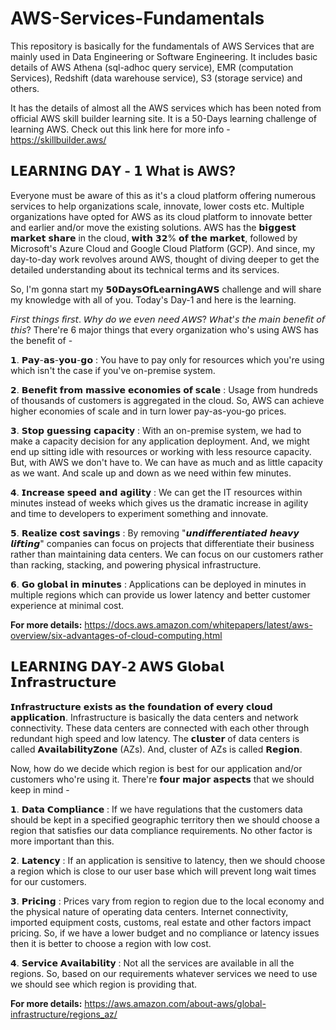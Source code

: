 # AWS-Services-Fundamentals
This repository is basically for the fundamentals of AWS Services that are mainly used in Data Engineering or Software Engineering. It includes basic details of AWS Athena (sql-adhoc query service), EMR (computation Services), Redshift (data warehouse service), S3 (storage service) and others.

It has the details of almost all the AWS services which has been noted from official AWS skill builder learning site. It is a 50-Days learning challenge of learning AWS. Check out this link here for more info - https://skillbuilder.aws/


## 𝗟𝗘𝗔𝗥𝗡𝗜𝗡𝗚 𝗗𝗔𝗬 - 𝟭 What is AWS?
Everyone must be aware of this as it's a cloud platform offering numerous services to help organizations scale, innovate, lower costs etc. Multiple organizations have opted for AWS as its cloud platform to innovate better and earlier and/or move the existing solutions. AWS has the 𝗯𝗶𝗴𝗴𝗲𝘀𝘁 𝗺𝗮𝗿𝗸𝗲𝘁 𝘀𝗵𝗮𝗿𝗲 in the cloud, 𝘄𝗶𝘁𝗵 𝟯𝟮% 𝗼𝗳 𝘁𝗵𝗲 𝗺𝗮𝗿𝗸𝗲𝘁, followed by Microsoft's Azure Cloud and Google Cloud Platform (GCP). And since, my day-to-day work revolves around AWS, thought of diving deeper to get the detailed understanding about its technical terms and its services. 

So, I'm gonna start my 𝟱𝟬𝗗𝗮𝘆𝘀𝗢𝗳𝗟𝗲𝗮𝗿𝗻𝗶𝗻𝗴𝗔𝗪𝗦 challenge and will share my knowledge with all of you. Today's Day-1 and here is the learning.

𝘍𝘪𝘳𝘴𝘵 𝘵𝘩𝘪𝘯𝘨𝘴 𝘧𝘪𝘳𝘴𝘵. 𝘞𝘩𝘺 𝘥𝘰 𝘸𝘦 𝘦𝘷𝘦𝘯 𝘯𝘦𝘦𝘥 𝘈𝘞𝘚? 𝘞𝘩𝘢𝘵'𝘴 𝘵𝘩𝘦 𝘮𝘢𝘪𝘯 𝘣𝘦𝘯𝘦𝘧𝘪𝘵 𝘰𝘧 𝘵𝘩𝘪𝘴? 
There're 6 major things that every organization who's using AWS has the benefit of -

𝟭. 𝗣𝗮𝘆-𝗮𝘀-𝘆𝗼𝘂-𝗴𝗼 : You have to pay only for resources which you're using which isn't the case if you've on-premise system.

𝟮. 𝗕𝗲𝗻𝗲𝗳𝗶𝘁 𝗳𝗿𝗼𝗺 𝗺𝗮𝘀𝘀𝗶𝘃𝗲 𝗲𝗰𝗼𝗻𝗼𝗺𝗶𝗲𝘀 𝗼𝗳 𝘀𝗰𝗮𝗹𝗲 : Usage from hundreds of thousands of customers is aggregated in the cloud. So, AWS can achieve higher economies of scale and in turn lower pay-as-you-go prices.

𝟯. 𝗦𝘁𝗼𝗽 𝗴𝘂𝗲𝘀𝘀𝗶𝗻𝗴 𝗰𝗮𝗽𝗮𝗰𝗶𝘁𝘆 : With an on-premise system, we had to make a capacity decision for any application deployment. And, we might end up sitting idle with resources or working with less resource capacity. But, with AWS we don't have to. We can have as much and as little capacity as we want. And scale up and down as we need within few minutes.

𝟰. 𝗜𝗻𝗰𝗿𝗲𝗮𝘀𝗲 𝘀𝗽𝗲𝗲𝗱 𝗮𝗻𝗱 𝗮𝗴𝗶𝗹𝗶𝘁𝘆 : We can get the IT resources within minutes instead of weeks which gives us the dramatic increase in agility and time to developers to experiment something and innovate.

𝟱. 𝗥𝗲𝗮𝗹𝗶𝘇𝗲 𝗰𝗼𝘀𝘁 𝘀𝗮𝘃𝗶𝗻𝗴𝘀 : By removing "𝙪𝙣𝙙𝙞𝙛𝙛𝙚𝙧𝙚𝙣𝙩𝙞𝙖𝙩𝙚𝙙 𝙝𝙚𝙖𝙫𝙮 𝙡𝙞𝙛𝙩𝙞𝙣𝙜" companies can focus on projects that differentiate their business rather than maintaining data centers. We can focus on our customers rather than racking, stacking, and powering physical infrastructure.

𝟲. 𝗚𝗼 𝗴𝗹𝗼𝗯𝗮𝗹 𝗶𝗻 𝗺𝗶𝗻𝘂𝘁𝗲𝘀 : Applications can be deployed in minutes in multiple regions which can provide us lower latency and better customer experience at minimal cost.

**For more details:** https://docs.aws.amazon.com/whitepapers/latest/aws-overview/six-advantages-of-cloud-computing.html


## 𝗟𝗘𝗔𝗥𝗡𝗜𝗡𝗚 𝗗𝗔𝗬-𝟮 𝗔𝗪𝗦 𝗚𝗹𝗼𝗯𝗮𝗹 𝗜𝗻𝗳𝗿𝗮𝘀𝘁𝗿𝘂𝗰𝘁𝘂𝗿𝗲

𝗜𝗻𝗳𝗿𝗮𝘀𝘁𝗿𝘂𝗰𝘁𝘂𝗿𝗲 𝗲𝘅𝗶𝘀𝘁𝘀 𝗮𝘀 𝘁𝗵𝗲 𝗳𝗼𝘂𝗻𝗱𝗮𝘁𝗶𝗼𝗻 𝗼𝗳 𝗲𝘃𝗲𝗿𝘆 𝗰𝗹𝗼𝘂𝗱 𝗮𝗽𝗽𝗹𝗶𝗰𝗮𝘁𝗶𝗼𝗻. Infrastructure is basically the data centers and network connectivity. These data centers are connected with each other through redundant high speed and low latency. The 𝗰𝗹𝘂𝘀𝘁𝗲𝗿 of data centers is called 𝗔𝘃𝗮𝗶𝗹𝗮𝗯𝗶𝗹𝗶𝘁𝘆𝗭𝗼𝗻𝗲 (AZs). And, cluster of AZs is called 𝗥𝗲𝗴𝗶𝗼𝗻. 

Now, how do we decide which region is best for our application and/or customers who're using it. There're 𝗳𝗼𝘂𝗿 𝗺𝗮𝗷𝗼𝗿 𝗮𝘀𝗽𝗲𝗰𝘁𝘀 that we should keep in mind - 

𝟭. 𝗗𝗮𝘁𝗮 𝗖𝗼𝗺𝗽𝗹𝗶𝗮𝗻𝗰𝗲 : If we have regulations that the customers data should be kept in a specified geographic territory then we should choose a region that satisfies our data compliance requirements. No other factor is more important than this. 

𝟮. 𝗟𝗮𝘁𝗲𝗻𝗰𝘆 : If an application is sensitive to latency, then we should choose a region which is close to our user base which will prevent long wait times for our customers.

𝟯. 𝗣𝗿𝗶𝗰𝗶𝗻𝗴 : Prices vary from region to region due to the local economy and the physical nature of operating data centers. Internet connectivity, imported equipment costs, customs, real estate and other factors impact pricing. So, if we have a lower budget and no compliance or latency issues then it is better to choose a region with low cost.

𝟰. 𝗦𝗲𝗿𝘃𝗶𝗰𝗲 𝗔𝘃𝗮𝗶𝗹𝗮𝗯𝗶𝗹𝗶𝘁𝘆 : Not all the services are available in all the regions. So, based on our requirements whatever services we need to use we should see which region is providing that.

**For more details:** https://aws.amazon.com/about-aws/global-infrastructure/regions_az/


